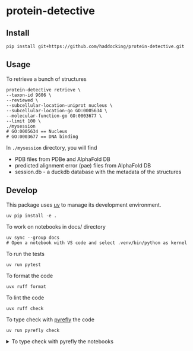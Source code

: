 # protein-detective

## Install

```shell
pip install git+https://github.com/haddocking/protein-detective.git
```

## Usage

To retrieve a bunch of structures

```shell
protein-detective retrieve \
--taxon-id 9606 \
--reviewed \
--subcellular-location-uniprot nucleus \
--subcellular-location-go GO:0005634 \
--molecular-function-go GO:0003677 \
--limit 100 \
./mysession
# GO:0005634 == Nucleus
# GO:0003677 == DNA binding
```
In `./mysession` directory, you will find 
- PDB files from PDBe and AlphaFold DB
- predicted alignment error (pae) files from AlphaFold DB
- session.db - a duckdb database with the metadata of the structures

## Develop

This package uses [uv](https://docs.astral.sh/uv) to manage its development environment.

```shell
uv pip install -e .
```

To work on notebooks in docs/ directory

```shell
uv sync --group docs
# Open a notebook with VS code and select .venv/bin/python as kernel
```

To run the tests

```shell
uv run pytest
```

To format the code

```shell
uvx ruff format
```

To lint the code

```shell
uvx ruff check
```

To type check with [pyrefly](https://pyrefly.org/) the code

```shell
uv run pyrefly check
```

<details>
<summary>To type check with pyrefly the notebooks</summary>

Pyrefly does not support notebooks yet, so we need to convert them to python scripts and then run pyrefly on them.

```shell
uv run --group docs jupyter nbconvert --to python docs/*.ipynb
# Comment out magic commands
sed -i 's/^get_ipython/# get_ipython/' docs/*.py
uv run pyrefly check docs/*.py
rm docs/*.py
```

</details>

